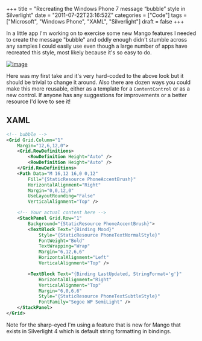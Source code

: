 +++
title = "Recreating the Windows Phone 7 message “bubble” style in Silverlight"
date = "2011-07-22T23:16:52Z"
categories = ["Code"]
tags = ["Microsoft", "Windows Phone", "XAML", "Silverlight"]
draft = false
+++

In a little app I'm working on to exercise some new Mango features I needed to create the message "bubble" and oddly enough didn't stumble across any samples I could easily use even though a large number of apps have recreated this style, most likely because it's so easy to do.

[![image](/images/image_thumb_5.png "image")](/images/image_5.png)

Here was my first take and it's very hard-coded to the above look but it should be trivial to change it around. Also there are dozen ways you could make this more reusable, either as a template for a `ContentControl` or as a new control. If anyone has any suggestions for improvements or a better resource I'd love to see it!

## XAML

```xml
<!-- bubble -->
<Grid Grid.Column="1"
    Margin="12,6,12,0">
    <Grid.RowDefinitions>
        <RowDefinition Height="Auto" />
        <RowDefinition Height="Auto" />
    </Grid.RowDefinitions>
    <Path Data="M 16,12 16,0 0,12"
        Fill="{StaticResource PhoneAccentBrush}"
        HorizontalAlignment="Right"
        Margin="0,0,12,0"
        UseLayoutRounding="False"
        VerticalAlignment="Top" />

    <!-- Your actual content here -->
    <StackPanel Grid.Row="1"
        Background="{StaticResource PhoneAccentBrush}">
        <TextBlock Text="{Binding Mood}"
            Style="{StaticResource PhoneTextNormalStyle}"
            FontWeight="Bold"
            TextWrapping="Wrap"
            Margin="6,12,6,6"
            HorizontalAlignment="Left"
            VerticalAlignment="Top" />

        <TextBlock Text="{Binding LastUpdated, StringFormat='g'}"
            HorizontalAlignment="Right"
            VerticalAlignment="Top"
            Margin="6,0,6,6"
            Style="{StaticResource PhoneTextSubtleStyle}"
            FontFamily="Segoe WP SemiLight" />
    </StackPanel>
</Grid>
```

Note for the sharp-eyed I'm using a feature that is new for Mango that exists in Silverlight 4 which is default string formatting in bindings.
